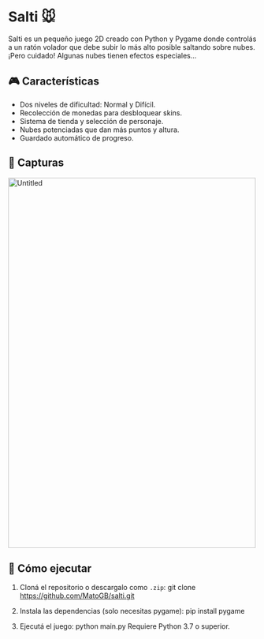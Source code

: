 # Salti 🐭

Salti es un pequeño juego 2D creado con Python y Pygame donde controlás a un ratón volador que debe subir lo más alto posible saltando sobre nubes. ¡Pero cuidado! Algunas nubes tienen efectos especiales...

## 🎮 Características

- Dos niveles de dificultad: Normal y Difícil.
- Recolección de monedas para desbloquear skins.
- Sistema de tienda y selección de personaje.
- Nubes potenciadas que dan más puntos y altura.
- Guardado automático de progreso.

## 📸 Capturas

<img width="502" height="750" alt="Untitled" src="https://github.com/user-attachments/assets/44b8d957-f7b9-470a-bc18-f038081472b3" />


## 🚀 Cómo ejecutar

1. Cloná el repositorio o descargalo como `.zip`:
   git clone https://github.com/MatoGB/salti.git

2. Instala las dependencias (solo necesitas pygame):
   pip install pygame

3. Ejecutá el juego:
   python main.py
Requiere Python 3.7 o superior.
